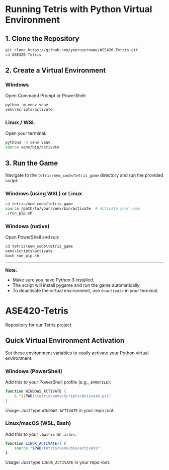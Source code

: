 
# Running Tetris with Python Virtual Environment

## 1. Clone the Repository

```bash
git clone https://github.com/yourusername/ASE420-Tetris.git
cd ASE420-Tetris
```

## 2. Create a Virtual Environment

### Windows

Open Command Prompt or PowerShell:

```powershell
python -m venv venv
venv\Scripts\activate
```

### Linux / WSL

Open your terminal:

```bash
python3 -m venv venv
source venv/bin/activate
```

## 3. Run the Game

Navigate to the `tetris/new_code/tetris_game` directory and run the provided script:

### Windows (using WSL) or Linux

```bash
cd tetris/new_code/tetris_game
source /path/to/your/venv/bin/activate  # Activate your venv
./run_pip.sh
```

### Windows (native)

Open PowerShell and run:

```powershell
cd tetris\new_code\tetris_game
venv\Scripts\activate
bash run_pip.sh
```

---

**Note:**
- Make sure you have Python 3 installed.
- The script will install pygame and run the game automatically.
- To deactivate the virtual environment, use `deactivate` in your terminal.
# ASE420-Tetris
Repository for our Tetris project
## Quick Virtual Environment Activation

Set these environment variables to easily activate your Python virtual environment:

### Windows (PowerShell)
Add this to your PowerShell profile (e.g., `$PROFILE`):

```powershell
function WINDOWS_ACTIVATE {
	& "${PWD}\tetris\venv\Scripts\Activate.ps1"
}
```

Usage: Just type `WINDOWS_ACTIVATE` in your repo root.

### Linux/macOS (WSL, Bash)
Add this to your `.bashrc` or `.zshrc`:

```bash
function LINUX_ACTIVATE() {
	source "$PWD/tetris/venv/bin/activate"
}
```

Usage: Just type `LINUX_ACTIVATE` in your repo root.

